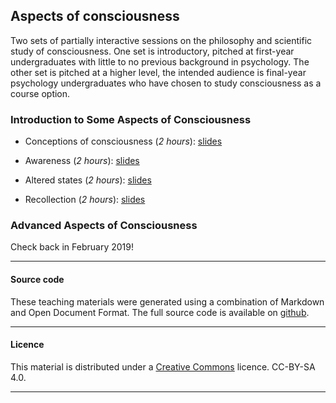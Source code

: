 
## Aspects of consciousness

Two sets of partially interactive sessions on the philosophy and
scientific study of consciousness. One set is introductory, pitched at
first-year undergraduates with little to no previous background in
psychology. The other set is pitched at a higher level, the intended
audience is final-year psychology undergraduates who have chosen to
study consciousness as a course option.

### Introduction to Some Aspects of Consciousness

- Conceptions of consciousness (_2 hours_): [slides](concepts-intro.pdf)

- Awareness (_2 hours_): [slides](awareness-intro.pdf)

- Altered states (_2 hours_): [slides](altered-intro.pdf)

- Recollection (_2 hours_): [slides](recollection-intro.pdf)

### Advanced Aspects of Consciousness

Check back in February 2019!

____

#### Source code

These teaching materials were generated using a combination of
Markdown and Open Document Format. The full source code is available on
[github](https://github.com/ajwills72/aspects-consciousness).

___

#### Licence

This material is distributed under a [Creative
Commons](https://creativecommons.org/) licence. CC-BY-SA 4.0.

____

